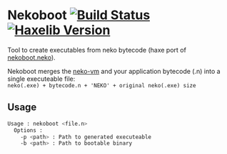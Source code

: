 
# Nekoboot [![Build Status](https://travis-ci.org/tong/nekoboot.svg?branch=master)](https://travis-ci.org/tong/nekoboot) [![Haxelib Version](https://img.shields.io/github/tag/tong/nekoboot.svg?style=flat&label=haxelib)](http://lib.haxe.org/p/nekoboot)

Tool to create executables from neko bytecode (haxe port of [nekoboot.neko](https://github.com/HaxeFoundation/neko/blob/master/src/tools/nekoboot.neko)).

Nekoboot merges the [neko-vm](http://nekovm.org/) and your application bytecode (.n) into a single executeable file:  
`neko(.exe) + bytecode.n + 'NEKO' + original neko(.exe) size`


## Usage

```sh
Usage : nekoboot <file.n>
  Options :
    -p <path> : Path to generated executeable
    -b <path> : Path to bootable binary
```
